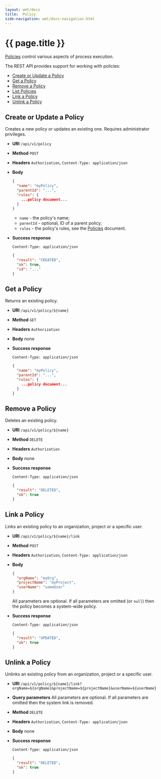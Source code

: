 ```yaml
---
layout: wmt/docs
title:  Policy
side-navigation: wmt/docs-navigation.html
---
```


# {{ page.title }}

[Policies](../getting-started/policies.html) control various aspects of process
execution.

The REST API provides support for working with policies:

- [Create or Update a Policy](#create-update)
- [Get a Policy](#get)
- [Remove a Policy](#remove)
- [List Policies](#list)
- [Link a Policy](#link)
- [Unlink a Policy](#unlink)

<a name="create-update"/>

## Create or Update a Policy

Creates a new policy or updates an existing one. Requires administrator
privileges.

* **URI** `/api/v1/policy`
* **Method** `POST`
* **Headers** `Authorization`, `Content-Type: application/json`
* **Body**
    ```json
    {
      "name": "myPolicy",
      "parentId": "...",
      "rules": {
        ...policy document...      
      }
    }
    ```
    
    - `name` - the policy's name;
    - `parentId` - optional, ID of a parent policy;
    - `rules` - the policy's rules, see the
    [Policies](../getting-started/policies.md) document.
* **Success response**

    ```
    Content-Type: application/json
    ```

    ```json
    {
      "result": "CREATED",
      "ok": true,
      "id": "..."
    }
    ```

<a name="get"/>

## Get a Policy

Returns an existing policy.

* **URI** `/api/v1/policy/${name}`
* **Method** `GET`
* **Headers** `Authorization`
* **Body**
    none
* **Success response**
    ```
    Content-Type: application/json
    ```

    ```json
    {
      "name": "myPolicy",
      "parentId": "...",
      "rules": {
        ...policy document...      
      }
    }
    ```

<a name="delete"/>

## Remove a Policy

Deletes an existing policy.

* **URI** `/api/v1/policy/${name}`
* **Method** `DELETE`
* **Headers** `Authorization`
* **Body**
    none
* **Success response**

    ```
    Content-Type: application/json
    ```

    ```json
    {
      "result": "DELETED",
      "ok": true
    }
    ```

<a name="link"/>

## Link a Policy

Links an existing policy to an organization, project or a specific user.

* **URI** `/api/v1/policy/${name}/link`
* **Method** `POST`
* **Headers** `Authorization`, `Content-Type: application/json`
* **Body**
    ```json
    {
      "orgName": "myOrg",
      "projectName": "myProject",
      "userName": "someUser"
    }
    ```
    
    All parameters are optional. If all parameters are omitted (or `null`) then
    the policy becomes a system-wide policy.
* **Success response**

    ```
    Content-Type: application/json
    ```

    ```json
    {
      "result": "UPDATED",
      "ok": true
    }
    ```

<a name="unlink"/>

## Unlink a Policy

Unlinks an existing policy from an organization, project or a specific user.

* **URI** `/api/v1/policy/${name}/link?orgName=${orgName}&projectName=${projectName}&userName=${userName}`
* **Query parameters**
    All parameters are optional. If all parameters are omitted then the system
    link is removed. 
* **Method** `DELETE`
* **Headers** `Authorization`, `Content-Type: application/json`
* **Body**
    none       
* **Success response**

    ```
    Content-Type: application/json
    ```

    ```json
    {
      "result": "DELETED",
      "ok": true
    }
    ```

